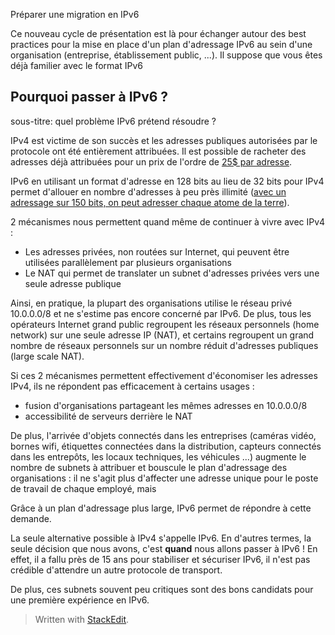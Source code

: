 
Préparer une migration en IPv6

Ce nouveau cycle de présentation est là pour échanger autour des best practices pour la mise en place d'un plan d'adressage IPv6 au sein d'une organisation (entreprise, établissement public, ...). Il suppose que vous êtes déjà familier avec le format IPv6

## Pourquoi passer à IPv6 ?
sous-titre: quel problème IPv6 prétend résoudre ?

IPv4 est victime de son succès et les adresses publiques autorisées par le protocole ont été entièrement attribuées. Il est possible de racheter des adresses déjà attribuées pour un prix de l'ordre de [25$ par adresse](https://auctions.ipv4.global/).

IPv6 en utilisant un format d'adresse en 128 bits au lieu de 32 bits pour IPv4 permet d'allouer en nombre d'adresses à peu près illimité ([avec un adressage sur 150 bits, on peut adresser chaque atome de la terre](https://fr.wikipedia.org/wiki/Ordres_de_grandeur_de_nombres#1039_%C3%A0_10100)). 

2 mécanismes nous permettent quand même de continuer à vivre avec IPv4 :
 - Les adresses privées, non routées sur Internet,  qui peuvent être utilisées parallèlement  par plusieurs organisations 
 - Le NAT qui permet de translater un subnet d'adresses privées vers une seule adresse publique 
  
Ainsi, en pratique, la plupart des organisations utilise le réseau privé 10.0.0.0/8 et ne s'estime pas encore concerné par  IPv6. De plus, tous les opérateurs Internet grand public regroupent les réseaux personnels (home network) sur une seule adresse IP (NAT), et certains regroupent un grand nombre de réseaux personnels sur un nombre réduit d'adresses publiques (large scale NAT). 

Si ces 2 mécanismes permettent effectivement d'économiser les adresses IPv4, ils ne répondent pas efficacement à certains usages :
- fusion d'organisations partageant les mêmes adresses en 10.0.0.0/8
- accessibilité de serveurs derrière le NAT

De plus, l'arrivée d'objets connectés dans les entreprises (caméras vidéo, bornes wifi, étiquettes connectées dans la distribution, capteurs connectés dans les entrepôts, les locaux techniques, les véhicules ...) augmente le nombre de subnets à attribuer et bouscule le plan d'adressage des organisations : il ne s'agit plus d'affecter une adresse unique pour le poste de travail de chaque employé, mais   

Grâce à un plan d'adressage plus large, IPv6 permet de répondre à cette demande. 


La seule alternative possible à IPv4 s'appelle IPv6. En d'autres termes, la seule décision que nous avons, c'est **quand** nous allons passer à IPv6 ! En effet, il a fallu près de 15 ans pour stabiliser et sécuriser IPv6, il n'est pas crédible d'attendre un autre protocole de transport. 




De plus, ces subnets souvent peu critiques sont des bons candidats pour une première expérience en IPv6.
 


> Written with [StackEdit](https://stackedit.io/).
<!--stackedit_data:
eyJoaXN0b3J5IjpbMTE5NzQzMTE0MiwtMTM1MDE2OTk5MiwtMT
M2Mjk4NjQzNywtMzY4ODIwMTQyLDcwNTI0NzAxMiw2MjkyNDI5
MzcsMTAyNTM1NzQ4NCwxMzk1NzQzMTE3XX0=
-->